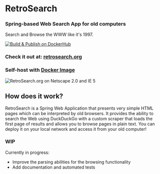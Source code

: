 # RetroSearch
### Spring-based Web Search App for old computers

Search and Browse the WWW like it's 1997.

[![Build & Publish on DockerHub](https://github.com/garamb1/retrosearch/actions/workflows/publish.yml/badge.svg)](https://github.com/garamb1/retrosearch/actions/workflows/publish.yml)

### Check it out at: [retrosearch.org](http://retrosearch.org)
### Self-host with [Docker Image](https://hub.docker.com/repository/docker/garambo/retrosearch)

![RetroSearch.org on Netscape 2.0 and IE 5](https://github.com/garamb1/retrosearch/assets/3776646/c72e5fa5-dee8-4ea5-b2f4-211baafae626)


## How does it work?

RetroSearch is a Spring Web Application that presents very simple HTML pages which can be interpreted by old browsers.
It provides the ability to search the Web using DuckDuckGo with a custom scraper that loads the first page of results and allows you to browse pages in plain text.
You can deploy it on your local network and access it from your old computer!

### WIP
Currently in progress:
 - Improve the parsing abilities for the browsing functionality
 - Add documentation and automated tests
